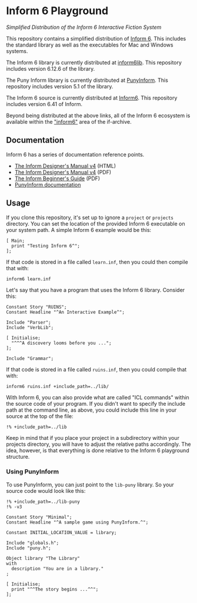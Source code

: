 # Inform 6 Playground

_Simplified Distribution of the Inform 6 Interactive Fiction System_

This repository contains a simplified distribution of [Inform 6](https://www.inform-fiction.org/). This includes the standard library as well as the executables for Mac and Windows systems.

The Inform 6 library is currently distributed at [inform6lib](https://gitlab.com/DavidGriffith/inform6lib). This repository includes version 6.12.6 of the library.

The Puny Inform library is currently distributed at [PunyInform](https://github.com/johanberntsson/PunyInform). This repository includes version 5.1 of the library.

The Inform 6 source is currently distributed at [Inform6](https://github.com/DavidKinder/Inform6). This repository includes version 6.41 of Inform.

Beyond being distributed at the above links, all of the Inform 6 ecosystem is available within the ["inform6"](https://ifarchive.org/indexes/if-archive/infocom/compilers/inform6/) area of the if-archive.

## Documentation

Inform 6 has a series of documentation reference points.

- [The Inform Designer's Manual v4](https://www.inform-fiction.org/manual/html/index.html) (HTML)
- [The Inform Designer's Manual v4](https://www.inform-fiction.org/manual/DM4.pdf) (PDF)
- [The Inform Beginner's Guide](https://www.inform-fiction.org/manual/IBG.pdf) (PDF)
- [PunyInform documentation](https://github.com/johanberntsson/PunyInform/tree/master/documentation)

## Usage

If you clone this repository, it's set up to ignore a `project` or `projects` directory. You can set the location of the provided Inform 6 executable on your system path. A simple Inform 6 example would be this:

```inform6
[ Main;
  print "Testing Inform 6^";
];
```

If that code is stored in a file called `learn.inf`, then you could then compile that with:

`inform6 learn.inf`

Let's say that you have a program that uses the Inform 6 library. Consider this:

```inform6
Constant Story "RUINS";
Constant Headline "^An Interactive Example^";

Include "Parser";
Include "VerbLib";

[ Initialise;
  "^^^A discovery looms before you ...";
];

Include "Grammar";
```

If that code is stored in a file called `ruins.inf`, then you could compile that with:

`inform6 ruins.inf +include_path=../lib/`

With Inform 6, you can also provide what are called "ICL commands" within the source code of your program. If you didn't want to specify the include path at the command line, as above, you could include this line in your source at the top of the file:

```inform6
!% +include_path=../lib
```

Keep in mind that if you place your project in a subdirectory within your projects directory, you will have to adjust the relative paths accordingly. The idea, however, is that everything is done relative to the Inform 6 playground structure.

### Using PunyInform

To use PunyInform, you can just point to the `lib-puny` library. So your source code would look like this:

```inform6
!% +include_path=../lib-puny
!% -v3

Constant Story "Minimal";
Constant Headline "^A sample game using PunyInform.^";

Constant INITIAL_LOCATION_VALUE = library;

Include "globals.h";
Include "puny.h";

Object library "The Library"
with
  description "You are in a library."
;

[ Initialise;
  print "^^The story begins ...^^";
];
```
